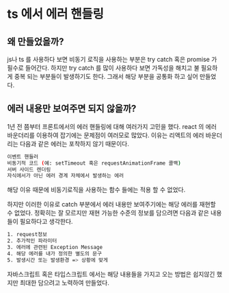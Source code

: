 # ts 에서 에러 핸들링

## 왜 만들었을까?

js나 ts 를 사용하다 보면 비동기 로직을 사용하는 부분은 try catch 혹은 promise 가 필수로 들어간다.
하지만 try catch 를 많이 사용하다 보면 가독성을 해치고 불 필요하게 중복 되는 부분들이 발생하기도 한다.
그래서 해당 부분을 공통화 하고 싶어 만들었다.

## 에러 내용만 보여주면 되지 않을까?

1년 전 쯤부터 프론트에서의 에러 핸들링에 대해 여러가지 고민을 했다.
react 의 에러 바운더리를 이용하여 잡기에는 문제점이 여러모로 많았다.
이유는 리액트의 에러 바운더리는 다음과 같은 에러는 포착하지 않기 때문이다.

```bash
이벤트 핸들러
비동기적 코드 (예: setTimeout 혹은 requestAnimationFrame 콜백)
서버 사이드 렌더링
자식에서가 아닌 에러 경계 자체에서 발생하는 에러
```

해당 이유 때문에 비동기로직을 사용하는 함수 들에는 적용 할 수 없었다.

하지만 이러한 이유로 catch 부분에서 에러 내용만 보여주기에는 해당 에러를 재현할 수 없었다.
정확히는 잘 모르지만 재현 가능한 수준의 정보를 담으려면 다음과 같은 내용들이 필요하다고 생각한다.

```bash
1. request정보
2. 추가적인 파라미터
3. 에러에 관련된 Exception Message
4. 해당 에러를 내가 정의한 별도의 문구
5. 발생시간 또는 발생환경 => 상황에 맞게
```

자바스크립트 혹은 타입스크립트 에서는 해당 내용들을 가지고 오는 방법은 쉽지않긴 했지만
최대한 담으려고 노력하여 만들었다.
